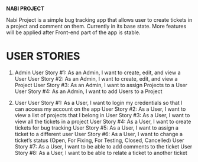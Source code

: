**NABI PROJECT**

Nabi Project is a simple bug tracking app that allows user to create tickets in a project and comment on them. Currently in its base state. More features will be applied after Front-end part of the app is stable.

# USER STORIES

1. Admin
User Story #1: As an Admin, I want to create, edit, and view a User
User Story #2: As an Admin, I want to create, edit, and view a Project
User Story #3: As an Admin, I want to assign Projects to a User
User Story #4: As an Admin, I want to add Users to a Project

2. User
User Story #1: As a User, I want to login my credentials so that I can access my account on the app
User Story #2: As a User, I want to view a list of projects that I belong in
User Story #3: As a User, I want to view all the tickets in a project
User Story #4: As a User, I want to create tickets for bug tracking
User Story #5: As a User, I want to assign a ticket to a different user
User Story #6: As a User, I want to change a ticket’s status (Open, For Fixing, For Testing, Closed, Cancelled)
User Story #7: As a User, I want to be able to add comments to the ticket
User Story #8: As a User, I want to be able to relate a ticket to another ticket
